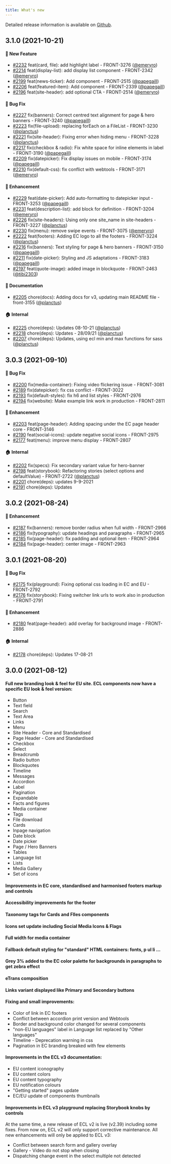 ```yaml
---
title: What's new
---
```


Detailed release information is available on [Github](https://github.com/ec-europa/europa-component-library/releases).

## 3.1.0 (2021-10-21)

#### :rocket: New Feature

- [#2232](https://github.com/ec-europa/europa-component-library/pull/2232) feat(card, file): add highlight label - FRONT-3276 ([@emeryro](https://github.com/emeryro))
- [#2214](https://github.com/ec-europa/europa-component-library/pull/2214) feat(display-list): add display list component - FRONT-2342 ([@emeryro](https://github.com/emeryro))
- [#2199](https://github.com/ec-europa/europa-component-library/pull/2199) feat(news-ticker): Add component - FRONT-2515 ([@papegaill](https://github.com/papegaill))
- [#2206](https://github.com/ec-europa/europa-component-library/pull/2206) feat(featured-item): Add component - FRONT-2339 ([@papegaill](https://github.com/papegaill))
- [#2196](https://github.com/ec-europa/europa-component-library/pull/2196) feat(site-header): add optional CTA - FRONT-2514 ([@emeryro](https://github.com/emeryro))

#### :bug: Bug Fix

- [#2227](https://github.com/ec-europa/europa-component-library/pull/2227) fix(banners): Correct centred text alignment for page & hero banners - FRONT-3240 ([@papegaill](https://github.com/papegaill))
- [#2223](https://github.com/ec-europa/europa-component-library/pull/2223) fix(file-upload): replacing forEach on a FileList - FRONT-3230 ([@planctus](https://github.com/planctus))
- [#2221](https://github.com/ec-europa/europa-component-library/pull/2221) fix(site-header): Fixing error when hiding menu - FRONT-3228 ([@planctus](https://github.com/planctus))
- [#2217](https://github.com/ec-europa/europa-component-library/pull/2217) fix(checkbox & radio): Fix white space for inline elements in label - FRONT-3190 ([@papegaill](https://github.com/papegaill))
- [#2209](https://github.com/ec-europa/europa-component-library/pull/2209) fix(datepicker): Fix display issues on mobile - FRONT-3174 ([@papegaill](https://github.com/papegaill))
- [#2210](https://github.com/ec-europa/europa-component-library/pull/2210) fix(default-css): fix conflict with webtools - FRONT-3171 ([@emeryro](https://github.com/emeryro))

#### :nail_care: Enhancement

- [#2229](https://github.com/ec-europa/europa-component-library/pull/2229) feat(date-picker): Add auto-formatting to datepicker input - FRONT-3253 ([@papegaill](https://github.com/papegaill))
- [#2231](https://github.com/ec-europa/europa-component-library/pull/2231) feat(description-list): add block for definition - FRONT-3204 ([@emeryro](https://github.com/emeryro))
- [#2226](https://github.com/ec-europa/europa-component-library/pull/2226) fix(site-headers): Using only one site_name in site-headers - FRONT-3227 ([@planctus](https://github.com/planctus))
- [#2230](https://github.com/ec-europa/europa-component-library/pull/2230) fix(menu): remove swipe events - FRONT-3075 ([@emeryro](https://github.com/emeryro))
- [#2222](https://github.com/ec-europa/europa-component-library/pull/2222) feat(footers): Adding EC logo to all the footers - FRONT-3224 ([@planctus](https://github.com/planctus))
- [#2216](https://github.com/ec-europa/europa-component-library/pull/2216) fix(banners): Text styling for page & hero banners - FRONT-3150 ([@papegaill](https://github.com/papegaill))
- [#2211](https://github.com/ec-europa/europa-component-library/pull/2211) fix(date-picker): Styling and JS adaptations - FRONT-3183 ([@papegaill](https://github.com/papegaill))
- [#2197](https://github.com/ec-europa/europa-component-library/pull/2197) feat(quote-image): added image in blockquote - FRONT-2463 ([@tibi2303](https://github.com/tibi2303))

#### :memo: Documentation

- [#2205](https://github.com/ec-europa/europa-component-library/pull/2205) chore(docs): Adding docs for v3, updating main README file - front-3155 ([@planctus](https://github.com/planctus))

#### :house: Internal

- [#2225](https://github.com/ec-europa/europa-component-library/pull/2225) chore(deps): Updates 08-10-21 ([@planctus](https://github.com/planctus))
- [#2218](https://github.com/ec-europa/europa-component-library/pull/2218) chore(deps): Updates - 28/09/21 ([@planctus](https://github.com/planctus))
- [#2207](https://github.com/ec-europa/europa-component-library/pull/2207) chore(deps): Updates, using ecl min and max functions for sass ([@planctus](https://github.com/planctus))

## 3.0.3 (2021-09-10)

#### :bug: Bug Fix

- [#2200](https://github.com/ec-europa/europa-component-library/pull/2200) fix(media-container): Fixing video flickering issue - FRONT-3081
- [#2189](https://github.com/ec-europa/europa-component-library/pull/2189) fix(datepicker): fix css conflict - FRONT-3022
- [#2193](https://github.com/ec-europa/europa-component-library/pull/2193) fix(default-styles): fix h6 and list styles - FRONT-2976
- [#2194](https://github.com/ec-europa/europa-component-library/pull/2194) fix(website): Make example link work in production - FRONT-2811

#### :nail_care: Enhancement

- [#2203](https://github.com/ec-europa/europa-component-library/pull/2203) feat(page-header): Adding spacing under the EC page header core - FRONT-3146
- [#2190](https://github.com/ec-europa/europa-component-library/pull/2190) feat(social-icons): update negative social icons - FRONT-2975
- [#2177](https://github.com/ec-europa/europa-component-library/pull/2177) feat(menu): improve menu display - FRONT-2807

#### :house: Internal

- [#2202](https://github.com/ec-europa/europa-component-library/pull/2202) fix(specs): Fix secondary variant value for hero-banner
- [#2198](https://github.com/ec-europa/europa-component-library/pull/2198) feat(storybook): Refactoring stories (select options and defaultValue) - FRONT-2722 ([@planctus](https://github.com/planctus))
- [#2201](https://github.com/ec-europa/europa-component-library/pull/2201) chore(deps): updates 9-9-2021
- [#2191](https://github.com/ec-europa/europa-component-library/pull/2191) chore(deps): Updates

## 3.0.2 (2021-08-24)

#### :nail_care: Enhancement

- [#2187](https://github.com/ec-europa/europa-component-library/pull/2187) fix(banners): remove border radius when full width - FRONT-2966
- [#2186](https://github.com/ec-europa/europa-component-library/pull/2186) fix(typography): update headings and paragraphs - FRONT-2965
- [#2185](https://github.com/ec-europa/europa-component-library/pull/2185) fix(page-header): fix padding and optional item - FRONT-2964
- [#2184](https://github.com/ec-europa/europa-component-library/pull/2184) fix(page-header): center image - FRONT-2963

## 3.0.1 (2021-08-20)

#### :bug: Bug Fix

- [#2175](https://github.com/ec-europa/europa-component-library/pull/2175) fix(playground): Fixing optional css loading in EC and EU - FRONT-2792
- [#2176](https://github.com/ec-europa/europa-component-library/pull/2176) fix(storybook): Fixing switcher link urls to work also in production - FRONT-2791

#### :nail_care: Enhancement

- [#2180](https://github.com/ec-europa/europa-component-library/pull/2180) feat(page-header): add overlay for background image - FRONT-2886

#### :house: Internal

- [#2178](https://github.com/ec-europa/europa-component-library/pull/2178) chore(deps): Updates 17-08-21

## 3.0.0 (2021-08-12)

#### Full new branding look & feel for EU site. ECL components now have a specific EU look & feel version:

- Button
- Text field
- Search
- Text Area
- Links
- Menu
- Site Header - Core and Standardised
- Page Header - Core and Standardised
- Checkbox
- Select
- Breadcrumb
- Radio button
- Blockquotes
- Timeline
- Messages
- Accordion
- Label
- Pagination
- Expandable
- Facts and figures
- Media container
- Tags
- File download
- Cards
- Inpage navigation
- Date block
- Date picker
- Page / Hero Banners
- Tables
- Language list
- Lists
- Media Gallery
- Set of icons

#### Improvements in EC core, standardised and harmonised footers markup and controls

#### Accessibility improvements for the footer

#### Taxonomy tags for Cards and FIles components

#### Icons set update including Social Media Icons & Flags

#### Full width for media container

#### Fallback default styling for "standard" HTML containers: fonts, p ul li ...

#### Grey 3% added to the EC color palette for backgrounds in paragraphs to get zebra effect

#### eTrans composition

#### Links variant displayed like Primary and Secondary buttons

#### Fixing and small improvements:

- Color of link in EC footers
- Conflict between accordion print version and Webtools
- Border and background color changed for several components
- "non-EU languages" label in Language list replaced by "Other languages"
- Timeline - Deprecation warning in css
- Pagination in EC branding breaked with few elements

#### Improvements in the ECL v3 documentation:

- EU content iconography
- EU content colors
- EU content typography
- EU notification colours
- "Getting started" pages update
- EC/EU update of components thumbnails

#### Improvements in ECL v3 playground replacing Storybook knobs by controls

At the same time, a new release of ECL v2 is live (v2.39) including some fixes. From now on, ECL v2 will only support corrective maintenance. All new enhancements will only be applied to ECL v3:

- Conflict between search form and gallery overlay
- Gallery - Video do not stop when closing
- Dispatching change event in the select multiple not detected
